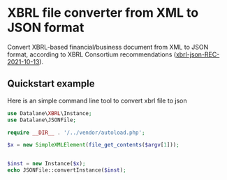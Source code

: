 # XBRL file converter from XML to JSON format

Convert XBRL-based financial/business document from XML to JSON format, according to XBRL Consortium recommendations ([xbrl-json-REC-2021-10-13](https://www.xbrl.org/Specification/xbrl-json/REC-2021-10-13/xbrl-json-REC-2021-10-13.html)).

## Quickstart example

Here is an simple command line tool to convert xbrl file to json

```php
use Datalane\XBRL\Instance;
use Datalane\JSONFile;

require __DIR__ . '/../vendor/autoload.php';

$x = new SimpleXMLElement(file_get_contents($argv[1]));


$inst = new Instance($x);
echo JSONFile::convertInstance($inst);
```